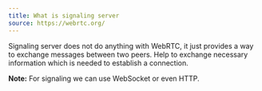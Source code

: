 ```yaml
---
title: What is signaling server
source: https://webrtc.org/
---
```


Signaling server does not do anything with WebRTC, it just provides a way to exchange messages between two peers. Help to exchange necessary information which is needed to establish a connection.

**Note:** For signaling we can use WebSocket or even HTTP.
